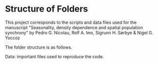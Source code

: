 # Structure of Folders 
 
This project corresponds to the scripts and data files used for the manuscript "Seasonality, density dependence and spatial population synchrony" by Pedro G. Nicolau, Rolf A. Ims, Sigrunn H. Sørbye & Nigel G. Yoccoz

The folder structure is as follows.

Data: important files used to reproduce the code. 

